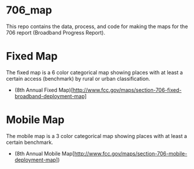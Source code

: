 706_map
=======

This repo contains the data, process, and code for making the maps for the 706 report (Broadband Progress Report).


Fixed Map
=========

The fixed map is a 6 color categorical map showing places with at least a certain access (benchmark) by rural or urban classification. 
- (8th Annual Fixed Map)[http://www.fcc.gov/maps/section-706-fixed-broadband-deployment-map]

Mobile Map
=========

The mobile map is a 3 color categorical map showing places with at least a certain benchmark.
- (8th Annual Mobile Map[http://www.fcc.gov/maps/section-706-mobile-deployment-map])
